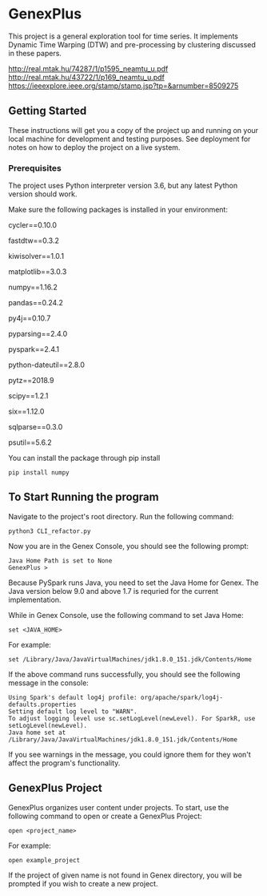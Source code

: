 # GenexPlus

This project is a general exploration tool for time series. It implements Dynamic Time Warping (DTW) and pre-processing by clustering discussed in these papers.

http://real.mtak.hu/74287/1/p1595_neamtu_u.pdf
http://real.mtak.hu/43722/1/p169_neamtu_u.pdf
https://ieeexplore.ieee.org/stamp/stamp.jsp?tp=&arnumber=8509275

## Getting Started

These instructions will get you a copy of the project up and running on your local machine for development and testing purposes. See deployment for notes on how to deploy the project on a live system.

### Prerequisites
The project uses Python interpreter version 3.6, but any latest Python version should work.

Make sure the following packages is installed in your environment:

cycler==0.10.0

fastdtw==0.3.2

kiwisolver==1.0.1

matplotlib==3.0.3

numpy==1.16.2

pandas==0.24.2

py4j==0.10.7

pyparsing==2.4.0

pyspark==2.4.1

python-dateutil==2.8.0

pytz==2018.9

scipy==1.2.1

six==1.12.0

sqlparse==0.3.0

psutil==5.6.2

You can install the package through pip install 

```
pip install numpy
```

## To Start Running the program
Navigate to the project's root directory. Run the following command:
```
python3 CLI_refactor.py
```
Now you are in the Genex Console, you should see the following prompt:
```
Java Home Path is set to None
GenexPlus > 
```
Because PySpark runs Java, you need to set the Java Home for Genex. The Java version below 9.0 and above 1.7 is requried for the current implementation. 

While in Genex Console, use the following command to set Java Home:
```
set <JAVA_HOME> 
```
For example:
```
set /Library/Java/JavaVirtualMachines/jdk1.8.0_151.jdk/Contents/Home
```
If the above command runs successfully, you should see the following message in the console:
```
Using Spark's default log4j profile: org/apache/spark/log4j-defaults.properties
Setting default log level to "WARN".
To adjust logging level use sc.setLogLevel(newLevel). For SparkR, use setLogLevel(newLevel).
Java home set at /Library/Java/JavaVirtualMachines/jdk1.8.0_151.jdk/Contents/Home
```
If you see warnings in the message, you could ignore them for they won't affect the program's functionality.

## GenexPlus Project
GenexPlus organizes user content under projects. To start, use the following command to open or create a GenexPlus Project:
```
open <project_name>
```
For example:
```
open example_project
```
If the project of given name is not found in Genex directory, you will be prompted if you wish to create a new project.

